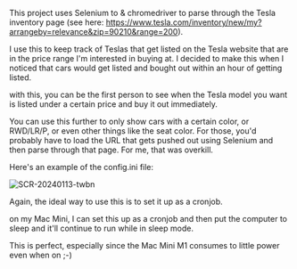 This project uses Selenium to & chromedriver to parse through the Tesla inventory page (see here: https://www.tesla.com/inventory/new/my?arrangeby=relevance&zip=90210&range=200). 

I use this to keep track of Teslas that get listed on the Tesla website that are in the price range I'm interested in buying at. I decided to make this when I noticed that cars would get listed and bought out within an hour of getting listed.

with this, you can be the first person to see when the Tesla model you want is listed under a certain price and buy it out immediately.

You can use this further to only show cars with a certain color, or RWD/LR/P, or even other things like the seat color. For those, you'd probably have to load the URL that gets pushed out using Selenium and then parse through that page.
For me, that was overkill.

Here's an example of the config.ini file:

![SCR-20240113-twbn](https://github.com/cspeloso/Tesla-Tracker/assets/36888899/3a993ea4-ef73-4779-8bc4-e6198e950113)

Again, the ideal way to use this is to set it up as a cronjob.

on my Mac Mini, I can set this up as a cronjob and then put the computer to sleep and it'll continue to run while in sleep mode.

This is perfect, especially since the Mac Mini M1 consumes to little power even when on ;-)